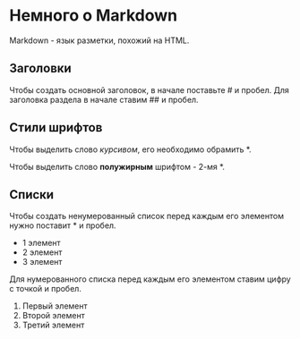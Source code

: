 # Немного о Markdown
Markdown - язык разметки, похожий на HTML.

## Заголовки
Чтобы создать основной заголовок, в начале поставьте # и пробел.
Для заголовка раздела в начале ставим ## и пробел.

## Стили шрифтов
Чтобы выделить слово *курсивом*, его необходимо обрамить *.

Чтобы выделить слово **полужирным** шрифтом - 2-мя *.
## Списки
Чтобы создать ненумерованный список перед каждым его элементом нужно поставит * и пробел.
* 1 элемент
* 2 элемент
* 3 элемент

Для нумерованного списка перед каждым его элементом ставим цифру с точкой и пробел.
1. Первый элемент
2. Второй элемент
3. Третий элемент